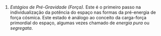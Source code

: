 1. *Estágios de Pré-Gravidade (Força).* Este é o primeiro passo na individualização da potência do espaço nas formas da pré-energia de força cósmica. Este estado é análogo ao conceito da carga-força primordial do espaço, algumas vezes chamado de *energia pura* ou *segregata*.